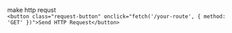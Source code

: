 make http requst<br>
`<button class="request-button" onclick="fetch('/your-route', { method: 'GET' })">Send HTTP Request</button>`
